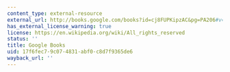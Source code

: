 ```yaml
---
content_type: external-resource
external_url: http://books.google.com/books?id=cj8FUPKipzAC&pg=PA206#v=onepage
has_external_license_warning: true
license: https://en.wikipedia.org/wiki/All_rights_reserved
status: ''
title: Google Books
uid: 17f6fec7-9c07-4831-abf0-c8d7f9365de6
wayback_url: ''
---
```

